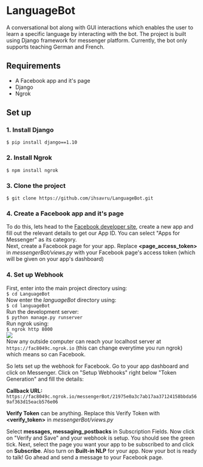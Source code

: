 # LanguageBot
A conversational bot along with GUI interactions which enables the user to learn a specific language by interacting with the bot. The project is built using Django framework for messenger platform. Currently, the bot only supports teaching German and French.

## Requirements
* A Facebook app and it's page
* Django
* Ngrok

## Set up

### 1. Install Django
```$ pip install django==1.10```

### 2. Install Ngrok
```$ npm install ngrok```

### 3. Clone the project
```$ git clone https://github.com/ihsavru/LanguageBot.git```

### 4. Create a Facebook app and it's page
To do this, lets head to the [Facebook developer site](https://developers.facebook.com/), create a new app and fill out the relevant details to get our App ID. You can select "Apps for Messenger" as its category.  
Next, create a Facebook page for your app.
Replace **<page_access_token>** in _messengerBot/views.py_ with your Facebook page's access token (which will be given on your app's dashboard)

### 4. Set up Webhook
First, enter into the main project directory using:  
```$ cd LanguageBot```  
Now enter the _languageBot_ directory using:  
```$ cd languageBot```  
Run the development server:  
```$ python manage.py runserver```  
Run ngrok using:  
```$ ngrok http 8000```  
![](https://i.imgur.com/76qPYZn.png)  
 Now any outside computer can reach your localhost server at ```https://fac8049c.ngrok.io``` (this can change everytime you run ngrok) which means so can Facebook.

So lets set up the webhook for Facebook. Go to your app dashboard and click on Messenger. Click on "Setup Webhooks" right below "Token Generation" and fill the details:  
  
**Callback URL:** ```https://fac8049c.ngrok.io/messengerBot/21975e0a3c7ab17aa37124158bbda569af363d15eacb576e06```
  
**Verify Token** can be anything. Replace this Verify Token with **<verify_token>** in _messengerBot/views.py_
  
Select **messages, messaging_postbacks** in Subscription Fields. Now click on "Verify and Save" and your webhook is setup. You should see the green tick. Next, select the page you want your app to be subscribed to and click on **Subscribe**.
Also turn on **Built-in NLP** for your app.
Now your bot is ready to talk! Go ahead and send a message to your Facebook page.
